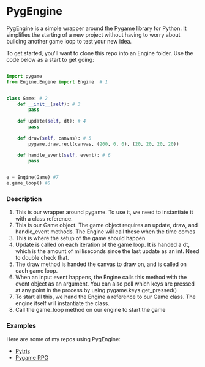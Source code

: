 # PygEngine

PygEngine is a simple wrapper around the Pygame library for Python.  It simplifies the starting of a new project without having to worry about building another game loop to test your new idea.

To get started, you'll want to clone this repo into an Engine folder.  Use the code below as a start to get going:

````python

import pygame
from Engine.Engine import Engine  # 1


class Game: # 2
    def __init__(self): # 3
        pass
    
    def update(self, dt): # 4
        pass
       
    def draw(self, canvas): # 5
        pygame.draw.rect(canvas, (200, 0, 0), (20, 20, 20, 20))
    
    def handle_event(self, event): # 6
        pass


e = Engine(Game) #7
e.game_loop() #8
````

### Description

1.  This is our wrapper around pygame.  To use it, we need to instantiate it with a class reference.
2.  This is our Game object.  The game object requires an update, draw, and handle_event methods.  The Engine will call these when the time comes
3.  This is where the setup of the game should happen
4.  Update is called on each iteration of the game loop.  It is handed a dt, which is the amount of milliseconds since the last update as an int.  Need to double check that.
5.  The draw method is handed the canvas to draw on, and is called on each game loop.
6.  When an input event happens, the Engine calls this method with the event object as an argument.  You can also poll which keys are pressed at any point in the process by using pygame.keys.get_pressed()
7.  To start all this, we hand the Engine a reference to our Game class.  The engine itself will instantiate the class.
8.  Call the game_loop method on our engine to start the game

### Examples
Here are some of my repos using PygEngine:

* [Pytris](https://github.com/majormunky/pytris)
* [Pygame RPG](https://github.com/majormunky/pygame-2019)